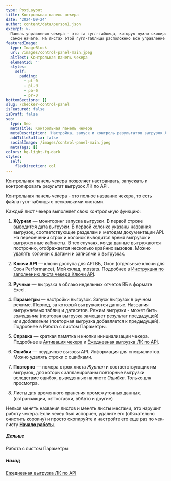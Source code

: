 ```yaml
---
type: PostLayout
title: Контрольная панель чекера
date: '2024-09-24'
author: content/data/person1.json
excerpt: >-
  Панель управления чекера - это та гугл-таблица, которую нужно скопировать в
  самом начале. На листах этой гугл-таблицы расположено все управление чекером →
featuredImage:
  type: ImageBlock
  url: /images/control-panel-main.jpeg
  altText: Контрольная панель чекера
  elementId: ''
  styles:
    self:
      padding:
        - pt-0
        - pl-0
        - pb-0
        - pr-0
bottomSections: []
slug: /checker-control-panel
isFeatured: false
isDraft: false
seo:
  type: Seo
  metaTitle: Контрольная панель чекера
  metaDescription: 'Настройка, запуск и контроль результатов выгрузок ЛК по API'
  addTitleSuffix: false
  socialImage: /images/control-panel-main.jpeg
  metaTags: []
colors: bg-light-fg-dark
styles:
  self:
    flexDirection: col
---
```

Контрольная панель чекера позволяет настраивать, запускать и контролировать результат выгрузок ЛК по API.

Контрольная панель чекера - это полное название чекера, то есть файла гугл-таблицы с несколькими листами.

Каждый лист чекера выполняет свою контрольную функцию:

1.  **Журнал** — мониторинг запуска выгрузки. В первой строке выводится дата выгрузки. В первой колонке указаны названия выгрузок, соответствующие разделам и методам документации API. На пересечении строк и колонок выводится время выгрузок и выгруженные кабинеты. В тех случаях, когда данные выгружаются построчно, отображается несколько крайних вызовов.
    Можно удалять колонки с датами и записями о выгрузках.

2.  **Ключи API** — ключи доступа для API ВБ, Озон (отдельные ключи для Озон Performance), Мой склад, mpstats. Подробнее в [Инструкция по заполнению листа чекера Ключи API](/blog/fill-out-api-keys-form/).

3.  **Ручные** — выгрузка в облако недельных отчетов ВБ в формате Excel.

4.  **Параметры** — настройки выгрузок. Запуск выгрузок в ручном режиме. Период, за который выгружаются данные. Названия выгружаемых таблиц и датасетов. Режим выгрузки - может быть *замещение* (повторая выгрузка замещает результат предыдущей) или *добавление* (повторная выгрузка добавляется к предыдущей). Подробнее в Работа с листом Параметры.

5.  **Справка** — краткая памятка и кнопки инициализации чекера. Подробнее в [Активация чекера](/blog/google-script-authorization/) и [Ежедневная выгрузка ЛК по API](/blog/everyday-upload-turn-on/).

6.  **Ошибки** — неудачные вызовы API. Информация для специалистов. Можно удалять строки с ошибками.

7.  **Повторно** — номера строк листа *Журнал* и соответствующих им выгрузок, для которых запланированы повторные выгрузки вследствие ошибок, выведенных на листе *Ошибки*. Только для просмотра.

8.  Листы для временного хранения промежуточных данных. (озТранзакции, озПоставки, вбАвто и другие)

Нельзя менять названия листов и менять листы местами, это нарушит работу чекера. Если чекер был испорчен, удалите его (обязательно очистить корзину) и просто скопируйте и настройте его еще раз по чек-листу [**Начало работы**](/blog/beginning-of-use/).

##### Дальше

Работа с листом Параметры

##### Назад

[Ежедневная выгрузка ЛК по API](/blog/everyday-upload-turn-on/)
